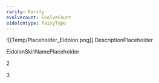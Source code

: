 ```yaml
---
rarity: Rarity
evolvecount: EvolveCount
eidolontype: FairyType
---
```

![[Temp/Placeholder_Eidolon.png]]
DescriptionPlaceholder

EidolonSkillNamePlaceholder

2

3
